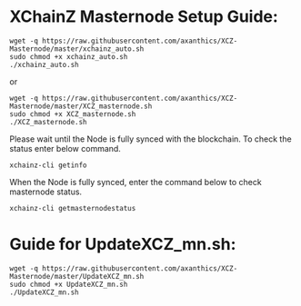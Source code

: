 # XChainZ Masternode Setup Guide:

```
wget -q https://raw.githubusercontent.com/axanthics/XCZ-Masternode/master/xchainz_auto.sh
sudo chmod +x xchainz_auto.sh
./xchainz_auto.sh
```
or

```
wget -q https://raw.githubusercontent.com/axanthics/XCZ-Masternode/master/XCZ_masternode.sh
sudo chmod +x XCZ_masternode.sh
./XCZ_masternode.sh
```


Please wait until the Node is fully synced with the blockchain.
To check the status enter below command.

`xchainz-cli getinfo`

When the Node is fully synced, enter the command below to check masternode status.

`xchainz-cli getmasternodestatus`

# Guide for UpdateXCZ_mn.sh:

```
wget -q https://raw.githubusercontent.com/axanthics/XCZ-Masternode/master/UpdateXCZ_mn.sh
sudo chmod +x UpdateXCZ_mn.sh
./UpdateXCZ_mn.sh
```
